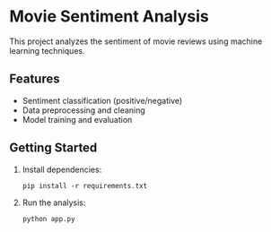 # Movie Sentiment Analysis

This project analyzes the sentiment of movie reviews using machine learning techniques.

## Features

- Sentiment classification (positive/negative)
- Data preprocessing and cleaning
- Model training and evaluation

## Getting Started

1. Install dependencies:

       pip install -r requirements.txt

2. Run the analysis:

       python app.py
